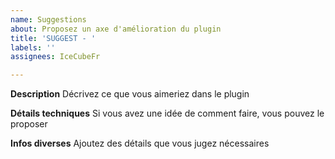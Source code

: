 ```yaml
---
name: Suggestions
about: Proposez un axe d'amélioration du plugin
title: 'SUGGEST - '
labels: ''
assignees: IceCubeFr

---
```


**Description**
Décrivez ce que vous aimeriez dans le plugin

**Détails techniques**
Si vous avez une idée de comment faire, vous pouvez le proposer

**Infos diverses**
Ajoutez des détails que vous jugez nécessaires
